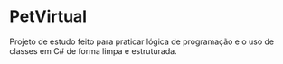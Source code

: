 # PetVirtual
Projeto de estudo feito para praticar lógica de programação e o uso de classes em C# de forma limpa e estruturada.
